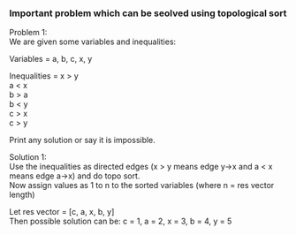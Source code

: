 ### Important problem which can be seolved using topological sort

Problem 1: \
We are given some variables and inequalities:

Variables = a, b, c, x, y

Inequalities = 
x > y \
a < x \
b > a \
b < y \
c > x \
c > y

Print any solution or say it is impossible.

Solution 1: \
Use the inequalities as directed edges (x > y means edge y->x and a < x means edge a->x) and do topo sort. \
Now assign values as 1 to n to the sorted variables (where n = res vector length)

Let res vector = [c, a, x, b, y] \
Then possible solution can be: c = 1, a = 2, x = 3, b = 4, y = 5

